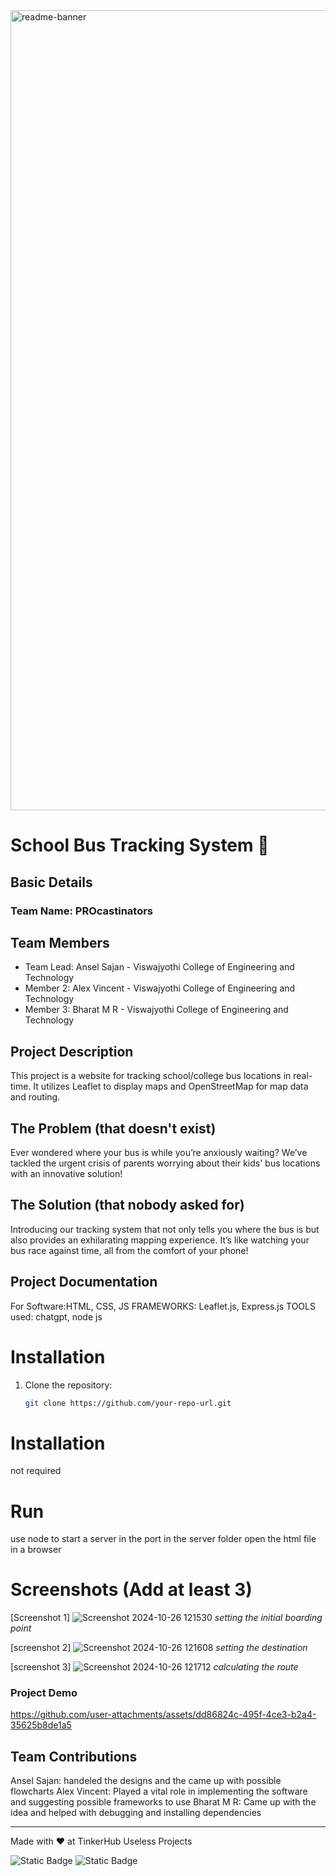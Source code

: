 <img width="1280" alt="readme-banner" src="https://github.com/user-attachments/assets/35332e92-44cb-425b-9dff-27bcf1023c6c">

# School Bus Tracking System 🎯

## Basic Details
### Team Name: PROcastinators

## Team Members
- Team Lead: Ansel Sajan - Viswajyothi College of Engineering and Technology
- Member 2: Alex Vincent - Viswajyothi College of Engineering and Technology
- Member 3: Bharat M R - Viswajyothi College of Engineering and Technology

## Project Description
This project is a website for tracking school/college bus locations in real-time. It utilizes Leaflet to display maps and OpenStreetMap for map data and routing.

## The Problem (that doesn't exist)
Ever wondered where your bus is while you’re anxiously waiting? We’ve tackled the urgent crisis of parents worrying about their kids' bus locations with an innovative solution!

## The Solution (that nobody asked for)
Introducing our tracking system that not only tells you where the bus is but also provides an exhilarating mapping experience. It’s like watching your bus race against time, all from the comfort of your phone!


## Project Documentation
For Software:HTML, CSS, JS
FRAMEWORKS: Leaflet.js, Express.js
TOOLS used: chatgpt, node js

# Installation
1. Clone the repository:
   ```bash
   git clone https://github.com/your-repo-url.git

# Installation
not required

# Run
use node to start a server in the port in the server folder
open the html file in a browser


# Screenshots (Add at least 3)
[Screenshot 1]
![Screenshot 2024-10-26 121530](https://github.com/user-attachments/assets/1e7fb82c-ea8a-4405-b2cb-c3c0ade1d542)
*setting the initial boarding point*

[screenshot 2]
![Screenshot 2024-10-26 121608](https://github.com/user-attachments/assets/be87792d-e674-4b45-8ff6-144e33421223)
*setting the destination*

[screenshot 3]
![Screenshot 2024-10-26 121712](https://github.com/user-attachments/assets/9bcde4b3-f9f3-4a8c-aca5-afda183f432a)
*calculating the route*

### Project Demo
https://github.com/user-attachments/assets/dd86824c-495f-4ce3-b2a4-35625b8de1a5



## Team Contributions
 Ansel Sajan: handeled the designs and the came up with possible flowcharts
 Alex Vincent: Played a vital role in implementing the software and suggesting possible frameworks to use
 Bharat M R: Came up with the idea and helped with debugging and installing dependencies

---
Made with ❤️ at TinkerHub Useless Projects 

![Static Badge](https://img.shields.io/badge/TinkerHub-24?color=%23000000&link=https%3A%2F%2Fwww.tinkerhub.org%2F)
![Static Badge](https://img.shields.io/badge/UselessProject--24-24?link=https%3A%2F%2Fwww.tinkerhub.org%2Fevents%2FQ2Q1TQKX6Q%2FUseless%2520Projects)



